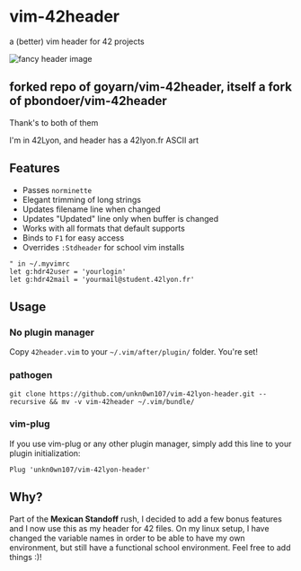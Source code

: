# vim-42header
a (better) vim header for 42 projects

![fancy header image](http://i.imgur.com/WTscMvi.png)

## forked repo of goyarn/vim-42header, itself a fork of pbondoer/vim-42header
Thank's to both of them

I'm in 42Lyon, and header has a 42lyon.fr ASCII art

## Features
* Passes `norminette`
* Elegant trimming of long strings
* Updates filename line when changed
* Updates "Updated" line only when buffer is changed
* Works with all formats that default supports
* Binds to `F1` for easy access
* Overrides `:Stdheader` for school vim installs


```vim
" in ~/.myvimrc
let g:hdr42user = 'yourlogin'
let g:hdr42mail = 'yourmail@student.42lyon.fr'
```

## Usage

### No plugin manager
Copy `42header.vim` to your `~/.vim/after/plugin/` folder. You're set!

### pathogen
```
git clone https://github.com/unkn0wn107/vim-42lyon-header.git --recursive && mv -v vim-42header ~/.vim/bundle/
```

### vim-plug
If you use vim-plug or any other plugin manager, simply add this line to your
plugin initialization:

```vim
Plug 'unkn0wn107/vim-42lyon-header'
```

## Why?
Part of the **Mexican Standoff** rush, I decided to add a few bonus features
and I now use this as my header for 42 files. On my linux setup, I have changed
the variable names in order to be able to have my own environment, but still
have a functional school environment. Feel free to add things :)!
